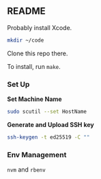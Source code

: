 ## README

Probably install Xcode.

```sh
mkdir ~/code
```

Clone this repo there.

To install, run `make`.

### Set Up

**Set Machine Name**

```sh
sudo scutil --set HostName
```

**Generate and Upload SSH key**

```sh
ssh-keygen -t ed25519 -C ""
```

### Env Management

`nvm` and `rbenv`
